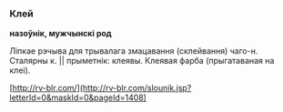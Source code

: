 ### Клей
**назоўнік, мужчынскі род**

Ліпкае рэчыва для трывалага змацавання (склейвання) чаго-н. Сталярны к. || прыметнік: клеявы. Клеявая фарба (прыгатаваная на клеі).

<a rel="author">[http://rv-blr.com/](http://rv-blr.com/slounik.jsp?letterId=0&maskId=0&pageId=1408)</a>

